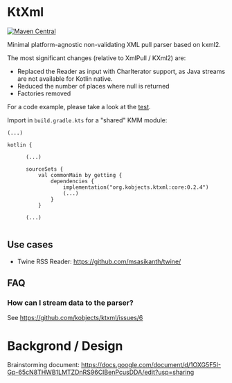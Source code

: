 # KtXml


[![Maven Central](https://maven-badges.herokuapp.com/maven-central/kobjects.org/ktxml/badge.svg)](https://maven-badges.herokuapp.com/maven-central/cz.jirutka.rsql/rsql-parser)


Minimal platform-agnostic non-validating XML pull parser based on kxml2.

The most significant changes (relative to XmlPull / KXml2) are:

- Replaced the Reader as input with CharIterator support, as Java streams are not available for Kotlin native.
- Reduced the number of places where null is returned
- Factories removed

For a code example, please take a look at the [test](https://github.com/kobjects/ktxml/blob/main/core/src/commonTest/kotlin/org/kobjects/ktxml/KtXmlTest.kt).

Import in `build.gradle.kts` for a "shared" KMM module:

```
(...)

kotlin {
  
      (...)
  
      sourceSets {
          val commonMain by getting {
              dependencies {
                  implementation("org.kobjects.ktxml:core:0.2.4")
                  (...)
              }
          }
          
      (...)  
              
```


## Use cases

- Twine RSS Reader: https://github.com/msasikanth/twine/

## FAQ

### How can I stream data to the parser? 

See https://github.com/kobjects/ktxml/issues/6

# Backgrond / Design

Brainstorming document: https://docs.google.com/document/d/1OXG5F5I-Gp-65cN8THWB1LMTZDnRS96CIBenPcusDDA/edit?usp=sharing
